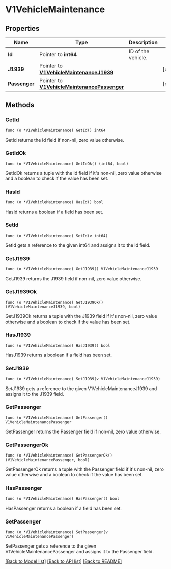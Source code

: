 # V1VehicleMaintenance

## Properties

Name | Type | Description | Notes
------------ | ------------- | ------------- | -------------
**Id** | Pointer to **int64** | ID of the vehicle. | 
**J1939** | Pointer to [**V1VehicleMaintenanceJ1939**](V1VehicleMaintenance_j1939.md) |  | [optional] 
**Passenger** | Pointer to [**V1VehicleMaintenancePassenger**](V1VehicleMaintenance_passenger.md) |  | [optional] 

## Methods

### GetId

`func (o *V1VehicleMaintenance) GetId() int64`

GetId returns the Id field if non-nil, zero value otherwise.

### GetIdOk

`func (o *V1VehicleMaintenance) GetIdOk() (int64, bool)`

GetIdOk returns a tuple with the Id field if it's non-nil, zero value otherwise
and a boolean to check if the value has been set.

### HasId

`func (o *V1VehicleMaintenance) HasId() bool`

HasId returns a boolean if a field has been set.

### SetId

`func (o *V1VehicleMaintenance) SetId(v int64)`

SetId gets a reference to the given int64 and assigns it to the Id field.

### GetJ1939

`func (o *V1VehicleMaintenance) GetJ1939() V1VehicleMaintenanceJ1939`

GetJ1939 returns the J1939 field if non-nil, zero value otherwise.

### GetJ1939Ok

`func (o *V1VehicleMaintenance) GetJ1939Ok() (V1VehicleMaintenanceJ1939, bool)`

GetJ1939Ok returns a tuple with the J1939 field if it's non-nil, zero value otherwise
and a boolean to check if the value has been set.

### HasJ1939

`func (o *V1VehicleMaintenance) HasJ1939() bool`

HasJ1939 returns a boolean if a field has been set.

### SetJ1939

`func (o *V1VehicleMaintenance) SetJ1939(v V1VehicleMaintenanceJ1939)`

SetJ1939 gets a reference to the given V1VehicleMaintenanceJ1939 and assigns it to the J1939 field.

### GetPassenger

`func (o *V1VehicleMaintenance) GetPassenger() V1VehicleMaintenancePassenger`

GetPassenger returns the Passenger field if non-nil, zero value otherwise.

### GetPassengerOk

`func (o *V1VehicleMaintenance) GetPassengerOk() (V1VehicleMaintenancePassenger, bool)`

GetPassengerOk returns a tuple with the Passenger field if it's non-nil, zero value otherwise
and a boolean to check if the value has been set.

### HasPassenger

`func (o *V1VehicleMaintenance) HasPassenger() bool`

HasPassenger returns a boolean if a field has been set.

### SetPassenger

`func (o *V1VehicleMaintenance) SetPassenger(v V1VehicleMaintenancePassenger)`

SetPassenger gets a reference to the given V1VehicleMaintenancePassenger and assigns it to the Passenger field.


[[Back to Model list]](../README.md#documentation-for-models) [[Back to API list]](../README.md#documentation-for-api-endpoints) [[Back to README]](../README.md)


